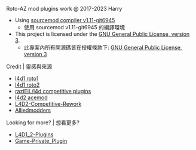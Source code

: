 Roto-AZ mod plugins work @ 2017-2023 Harry
* Using [sourcemod compiler v1.11-git6945](https://www.sourcemod.net/smdrop/1.11/)
    * 使用 sourcemod v1.11-git6945 的編譯環境
* This project is licensed under the [GNU General Public License, version 3](https://www.sourcemod.net/license.php).
    * 此專案內所有開源碼皆在授權條款下: [GNU General Public License, version 3](https://www.sourcemod.net/license.php)

Credit | 靈感與來源
* [l4d1 roto1](https://code.google.com/archive/p/rotoblin/source)
* [l4d1 roto2](https://github.com/raziEiL/rotoblin2/tree/left4dhooks/src)
* [raziEiL/l4d competitive plugins](https://bitbucket.org/disawar1/l4d-competitive-plugins/src/left4dhooks/)
* [l4d2 acemod](http://imgur.com/a/8Ptck)
* [L4D2-Competitive-Rework](https://github.com/SirPlease/L4D2-Competitive-Rework/tree/master/addons/sourcemod/scripting)
* [Alliedmodders](http://www.sourcemod.net/plugins.php?mod=6&search=1)

Looking for more? | 想看更多?
* [L4D1_2-Plugins](https://github.com/fbef0102/L4D1_2-Plugins)
* [Game-Private_Plugin](https://github.com/fbef0102/Game-Private_Plugin)

